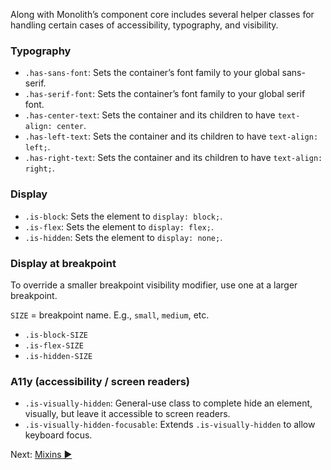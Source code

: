 Along with Monolith’s component core includes several helper classes for handling certain cases of accessibility, typography, and visibility.

### Typography

* `.has-sans-font`: Sets the container’s font family to your global sans-serif.
* `.has-serif-font`: Sets the container’s font family to your global serif font.
* `.has-center-text`: Sets the container and its children to have `text-align: center`.
* `.has-left-text`: Sets the container and its children to have `text-align: left;`.
* `.has-right-text`: Sets the container and its children to have `text-align: right;`.

### Display

* `.is-block`: Sets the element to `display: block;`.
* `.is-flex`: Sets the element to `display: flex;`.
* `.is-hidden`: Sets the element to `display: none;`.

### Display at breakpoint

To override a smaller breakpoint visibility modifier, use one at a larger breakpoint. 

`SIZE` = breakpoint name. E.g., `small`, `medium`, etc.

* `.is-block-SIZE`
* `.is-flex-SIZE`
* `.is-hidden-SIZE`

### A11y (accessibility / screen readers)

* `.is-visually-hidden`: General-use class to complete hide an element, visually, but leave it accessible to screen readers.
* `.is-visually-hidden-focusable`: Extends `.is-visually-hidden` to allow keyboard focus.

Next: [Mixins ►](mixins)